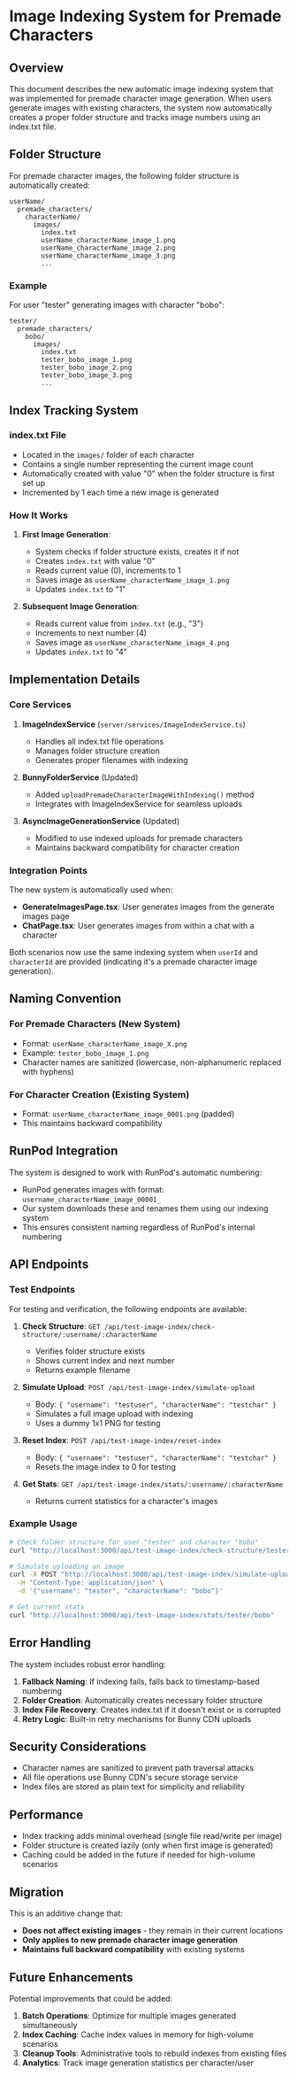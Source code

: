 # Image Indexing System for Premade Characters

## Overview

This document describes the new automatic image indexing system that was implemented for premade character image generation. When users generate images with existing characters, the system now automatically creates a proper folder structure and tracks image numbers using an index.txt file.

## Folder Structure

For premade character images, the following folder structure is automatically created:

```
userName/
  premade_characters/
    characterName/
      images/
        index.txt
        userName_characterName_image_1.png
        userName_characterName_image_2.png
        userName_characterName_image_3.png
        ...
```

### Example

For user "tester" generating images with character "bobo":

```
tester/
  premade_characters/
    bobo/
      images/
        index.txt
        tester_bobo_image_1.png
        tester_bobo_image_2.png
        tester_bobo_image_3.png
        ...
```

## Index Tracking System

### index.txt File

- Located in the `images/` folder of each character
- Contains a single number representing the current image count
- Automatically created with value "0" when the folder structure is first set up
- Incremented by 1 each time a new image is generated

### How It Works

1. **First Image Generation**: 
   - System checks if folder structure exists, creates it if not
   - Creates `index.txt` with value "0"
   - Reads current value (0), increments to 1
   - Saves image as `userName_characterName_image_1.png`
   - Updates `index.txt` to "1"

2. **Subsequent Image Generation**:
   - Reads current value from `index.txt` (e.g., "3")
   - Increments to next number (4)
   - Saves image as `userName_characterName_image_4.png`
   - Updates `index.txt` to "4"

## Implementation Details

### Core Services

1. **ImageIndexService** (`server/services/ImageIndexService.ts`)
   - Handles all index.txt file operations
   - Manages folder structure creation
   - Generates proper filenames with indexing

2. **BunnyFolderService** (Updated)
   - Added `uploadPremadeCharacterImageWithIndexing()` method
   - Integrates with ImageIndexService for seamless uploads

3. **AsyncImageGenerationService** (Updated)
   - Modified to use indexed uploads for premade characters
   - Maintains backward compatibility for character creation

### Integration Points

The new system is automatically used when:
- **GenerateImagesPage.tsx**: User generates images from the generate images page
- **ChatPage.tsx**: User generates images from within a chat with a character

Both scenarios now use the same indexing system when `userId` and `characterId` are provided (indicating it's a premade character image generation).

## Naming Convention

### For Premade Characters (New System)
- Format: `userName_characterName_image_X.png`
- Example: `tester_bobo_image_1.png`
- Character names are sanitized (lowercase, non-alphanumeric replaced with hyphens)

### For Character Creation (Existing System)
- Format: `userName_characterName_image_0001.png` (padded)
- This maintains backward compatibility

## RunPod Integration

The system is designed to work with RunPod's automatic numbering:
- RunPod generates images with format: `username_characterName_image_00001_`
- Our system downloads these and renames them using our indexing system
- This ensures consistent naming regardless of RunPod's internal numbering

## API Endpoints

### Test Endpoints

For testing and verification, the following endpoints are available:

1. **Check Structure**: `GET /api/test-image-index/check-structure/:username/:characterName`
   - Verifies folder structure exists
   - Shows current index and next number
   - Returns example filename

2. **Simulate Upload**: `POST /api/test-image-index/simulate-upload`
   - Body: `{ "username": "testuser", "characterName": "testchar" }`
   - Simulates a full image upload with indexing
   - Uses a dummy 1x1 PNG for testing

3. **Reset Index**: `POST /api/test-image-index/reset-index`
   - Body: `{ "username": "testuser", "characterName": "testchar" }`
   - Resets the image index to 0 for testing

4. **Get Stats**: `GET /api/test-image-index/stats/:username/:characterName`
   - Returns current statistics for a character's images

### Example Usage

```bash
# Check folder structure for user "tester" and character "bobo"
curl "http://localhost:3000/api/test-image-index/check-structure/tester/bobo"

# Simulate uploading an image
curl -X POST "http://localhost:3000/api/test-image-index/simulate-upload" \
  -H "Content-Type: application/json" \
  -d '{"username": "tester", "characterName": "bobo"}'

# Get current stats
curl "http://localhost:3000/api/test-image-index/stats/tester/bobo"
```

## Error Handling

The system includes robust error handling:

1. **Fallback Naming**: If indexing fails, falls back to timestamp-based numbering
2. **Folder Creation**: Automatically creates necessary folder structure
3. **Index File Recovery**: Creates index.txt if it doesn't exist or is corrupted
4. **Retry Logic**: Built-in retry mechanisms for Bunny CDN uploads

## Security Considerations

- Character names are sanitized to prevent path traversal attacks
- All file operations use Bunny CDN's secure storage service
- Index files are stored as plain text for simplicity and reliability

## Performance

- Index tracking adds minimal overhead (single file read/write per image)
- Folder structure is created lazily (only when first image is generated)
- Caching could be added in the future if needed for high-volume scenarios

## Migration

This is an additive change that:
- **Does not affect existing images** - they remain in their current locations
- **Only applies to new premade character image generation**
- **Maintains full backward compatibility** with existing systems

## Future Enhancements

Potential improvements that could be added:

1. **Batch Operations**: Optimize for multiple images generated simultaneously
2. **Index Caching**: Cache index values in memory for high-volume scenarios
3. **Cleanup Tools**: Administrative tools to rebuild indexes from existing files
4. **Analytics**: Track image generation statistics per character/user
